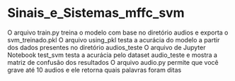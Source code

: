 # Sinais_e_Sistemas_mffc_svm

O arquivo train.py treina o modelo com base no diretório audios e exporta o svm_treinado.pkl
O arquivo using_pkl testa a acurácia do modelo a partir dos dados presentes no diretório audios_teste
O arquivo de Jupyter Notebook test_svm testa a acurácia pelo dataset audio_teste e mostra a matriz de confusão dos resultados
O arquivo audio.py permite que você grave até 10 audios e ele retorna quais palavras foram ditas
